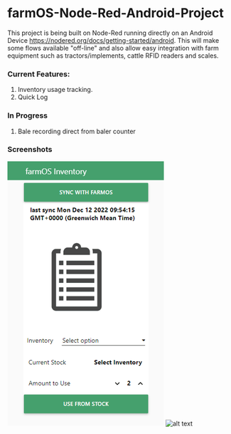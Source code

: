 # farmOS-Node-Red-Android-Project

This project is being built on Node-Red running directly on an Android Device https://nodered.org/docs/getting-started/android.
This will make some flows available "off-line" and also allow easy integration with farm equipment such as tractors/implements, cattle RFID readers and scales.

### Current Features:
1. Inventory usage tracking.
2. Quick Log

### In Progress
1. Bale recording direct from baler counter 

### Screenshots


![alt text](https://github.com/Farmer-Eds-Shed/farmOS-Node-Red-Android-Project/blob/main/screenshots/InventoryUI.gif?raw=true)
![alt text](https://user-images.githubusercontent.com/63633329/211165033-1d4eacec-6e03-4c7e-b982-17895837e5d3.png)

